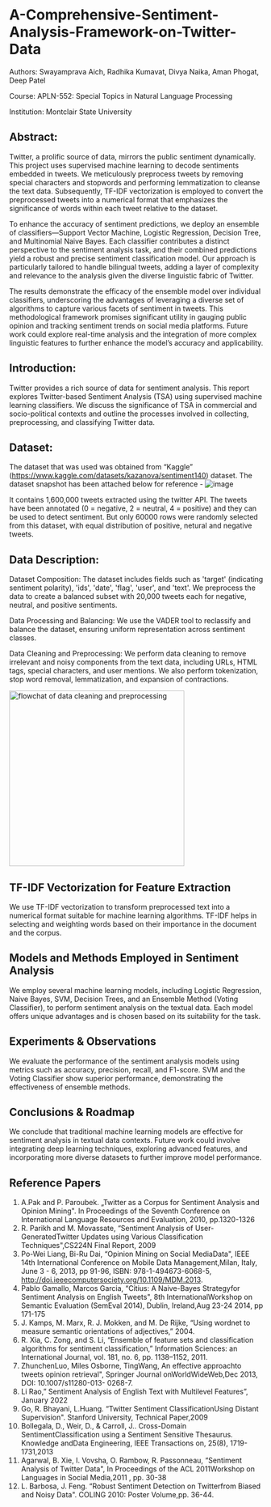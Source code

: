 # A-Comprehensive-Sentiment-Analysis-Framework-on-Twitter-Data

Authors: Swayamprava Aich, Radhika Kumavat, Divya Naika, Aman Phogat, Deep Patel

Course: APLN-552: Special Topics in Natural Language Processing

Institution: Montclair State University

## Abstract:

Twitter, a prolific source of data, mirrors the public sentiment dynamically. This project uses supervised machine learning to decode sentiments embedded in tweets. We meticulously preprocess tweets by removing special characters and stopwords and performing lemmatization to cleanse the text data. Subsequently, TF-IDF vectorization is employed to convert the preprocessed tweets into a numerical format that emphasizes the significance of words within each tweet relative to the dataset.

To enhance the accuracy of sentiment predictions, we deploy an ensemble of classifiers—Support Vector Machine, Logistic Regression, Decision Tree, and Multinomial Naive Bayes. Each classifier contributes a distinct perspective to the sentiment analysis task, and their combined predictions yield a robust and precise sentiment classification model. Our approach is particularly tailored to handle bilingual tweets, adding a layer of complexity and relevance to the analysis given the diverse linguistic fabric of Twitter.

The results demonstrate the efficacy of the ensemble model over individual classifiers, underscoring the advantages of leveraging a diverse set of algorithms to capture various facets of sentiment in tweets. This methodological framework promises significant utility in gauging public opinion and tracking sentiment trends on social media platforms. Future work could explore real-time analysis and the integration of more complex linguistic features to further enhance the model’s accuracy and applicability.

## Introduction:

Twitter provides a rich source of data for sentiment analysis. This report explores Twitter-based Sentiment Analysis (TSA) using supervised machine learning classifiers. We discuss the significance of TSA in commercial and socio-political contexts and outline the processes involved in collecting, preprocessing, and classifying Twitter data.

## Dataset:
The dataset that was used was obtained from “Kaggle” (https://www.kaggle.com/datasets/kazanova/sentiment140) dataset. The dataset snapshot has been attached below for reference -
![image](https://github.com/AichSwayamprava/A-Comprehensive-Sentiment-Analysis-Framework-on-Twitter-Data/assets/128501002/e7144ea9-4c76-4aa0-896d-3daf2c4468fa)

It contains 1,600,000 tweets extracted using the twitter API. The tweets have been annotated (0 = negative, 2 = neutral, 4 = positive) and they can be used to detect sentiment. But only 60000 rows were randomly selected from this dataset, with equal distribution of positive, netural and negative tweets.

## Data Description:

Dataset Composition: The dataset includes fields such as 'target' (indicating sentiment polarity), 'ids', 'date', 'flag', 'user', and 'text'. We preprocess the data to create a balanced subset with 20,000 tweets each for negative, neutral, and positive sentiments.

Data Processing and Balancing: We use the VADER tool to reclassify and balance the dataset, ensuring uniform representation across sentiment classes.

Data Cleaning and Preprocessing: We perform data cleaning to remove irrelevant and noisy components from the text data, including URLs, HTML tags, special characters, and user mentions. We also perform tokenization, stop word removal, lemmatization, and expansion of contractions.

<img width="347" alt="flowchat of data cleaning and preprocessing" src="https://github.com/AichSwayamprava/A-Comprehensive-Sentiment-Analysis-Framework-on-Twitter-Data/assets/167042003/cf3cb5d3-79e1-450c-af23-e73de02aa2b7">


## TF-IDF Vectorization for Feature Extraction
We use TF-IDF vectorization to transform preprocessed text into a numerical format suitable for machine learning algorithms. TF-IDF helps in selecting and weighting words based on their importance in the document and the corpus.

## Models and Methods Employed in Sentiment Analysis
We employ several machine learning models, including Logistic Regression, Naive Bayes, SVM, Decision Trees, and an Ensemble Method (Voting Classifier), to perform sentiment analysis on the textual data. Each model offers unique advantages and is chosen based on its suitability for the task.

## Experiments & Observations
We evaluate the performance of the sentiment analysis models using metrics such as accuracy, precision, recall, and F1-score. SVM and the Voting Classifier show superior performance, demonstrating the effectiveness of ensemble methods.

## Conclusions & Roadmap
We conclude that traditional machine learning models are effective for sentiment analysis in textual data contexts. Future work could involve integrating deep learning techniques, exploring advanced features, and incorporating more diverse datasets to further improve model performance.

## Reference Papers

1.	A.Pak and P. Paroubek. „Twitter as a Corpus for Sentiment Analysis and Opinion Mining". In Proceedings of the Seventh Conference on International Language Resources and Evaluation, 2010, pp.1320-1326
2.	R. Parikh and M. Movassate, “Sentiment Analysis of User- GeneratedTwitter Updates using Various Classification Techniques",CS224N Final Report, 2009
3.	Po-Wei Liang, Bi-Ru Dai, “Opinion Mining on Social MediaData", IEEE 14th International Conference on Mobile Data Management,Milan, Italy, June 3 - 6, 2013, pp 91-96, ISBN: 978-1-494673-6068-5, http://doi.ieeecomputersociety.org/10.1109/MDM.2013.
4.	Pablo Gamallo, Marcos Garcia, “Citius: A Naive-Bayes Strategyfor Sentiment Analysis on English Tweets", 8th InternationalWorkshop on Semantic Evaluation (SemEval 2014), Dublin, Ireland,Aug 23-24 2014, pp 171-175
5.	J. Kamps, M. Marx, R. J. Mokken, and M. De Rijke, “Using wordnet to measure semantic orientations of adjectives,” 2004.
6.	R. Xia, C. Zong, and S. Li, “Ensemble of feature sets and classification algorithms for sentiment classification,” Information Sciences: an International Journal, vol. 181, no. 6, pp. 1138–1152, 2011.
7.	ZhunchenLuo, Miles Osborne, TingWang, An effective approachto tweets opinion retrieval", Springer Journal onWorldWideWeb,Dec 2013, DOI: 10.1007/s11280-013- 0268-7.
8.	Li Rao,” Sentiment Analysis of English Text with Multilevel Features”, January  2022
9.	Go, R. Bhayani, L.Huang. “Twitter Sentiment ClassificationUsing Distant Supervision". Stanford University, Technical Paper,2009
10.	Bollegala, D., Weir, D., & Carroll, J.. Cross-Domain SentimentClassification using a Sentiment Sensitive Thesaurus. Knowledge andData Engineering, IEEE Transactions on, 25(8), 1719-1731,2013
11.	Agarwal, B. Xie, I. Vovsha, O. Rambow, R. Passonneau, “Sentiment Analysis of Twitter Data", In Proceedings of the ACL 2011Workshop on Languages in Social Media,2011 , pp. 30-38
12.	 L. Barbosa, J. Feng. “Robust Sentiment Detection on Twitterfrom Biased and Noisy Data". COLING 2010: Poster Volume,pp. 36-44.


